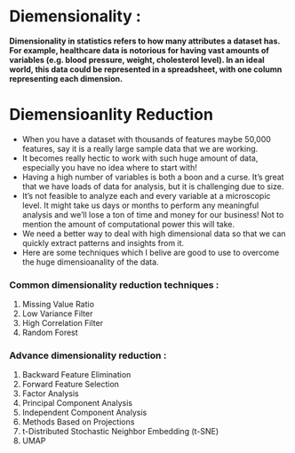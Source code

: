 # Diemensionality :
__Dimensionality in statistics refers to how many attributes a dataset has. For example, healthcare data is notorious for having vast amounts of variables (e.g. blood pressure, weight, cholesterol level). In an ideal world, this data could be represented in a spreadsheet, with one column representing each dimension.__

# Diemensioanlity Reduction
* When you have a dataset with thousands of features maybe 50,000 features, say it is a really large sample data that we are working. 
* It becomes really hectic to work with such huge amount of data, especially you have no idea where to start with!
* Having a high number of variables is both a boon and a curse. It’s great that we have loads of data for analysis, but it is challenging due to size.
* It’s not feasible to analyze each and every variable at a microscopic level. It might take us days or months to perform any meaningful analysis and we’ll lose a ton of time and money for our business! Not to mention the amount of computational power this will take. 
* We need a better way to deal with high dimensional data so that we can quickly extract patterns and insights from it.
* Here are some techniques which I belive are good to use to overcome the huge dimensioanality of the data.
### Common dimensionality reduction techniques :
1. Missing Value Ratio
2. Low Variance Filter
3. High Correlation Filter
4. Random Forest
### Advance dimensionality reduction :
1. Backward Feature Elimination
2. Forward Feature Selection
3. Factor Analysis
4. Principal Component Analysis
5. Independent Component Analysis
6. Methods Based on Projections
7. t-Distributed Stochastic Neighbor Embedding (t-SNE)
8. UMAP
